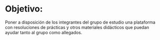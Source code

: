 # Objetivo:

Poner a disposición de los integrantes del grupo de estudio una plataforma con resoluciones de prácticas y otros materiales didácticos que puedan ayudar tanto al grupo como allegados.
